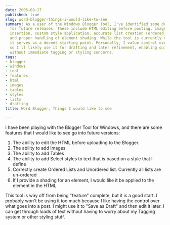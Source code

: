 ```yaml
---
date: 2005-08-17
published: true
slug: word-blogger-things-i-would-like-to-see
summary: As a user of the Windows Blogger Tool, I've identified some desired features
  for future releases. These include HTML editing before posting, image and table
  insertion, custom style application, accurate list creation (ordered and unordered),
  and proper handling of element shading. While the tool is currently not comprehensive,
  it serves as a decent starting point. Personally, I value control over post content,
  so I'll likely use it for drafting and later refinement, enabling quicker text entry
  without immediate tagging or styling concerns.
tags:
- blogger
- windows
- tool
- features
- html
- images
- tables
- styles
- lists
- drafting
title: Word Blogger, Things I would like to see

---
```

<p>I have been playing with the Blogger Tool for Windows, and there are some features that I would like to see go into future versions: </p><ol>
<li>The ability to edit the HTML before uploading to the Blogger.</li>
<li>The ability to add Images</li>
<li>The ability to add Tables</li>
<li>The ability to add Select styles to text that is based on a style that I define</li>
<li>Correctly create Ordered Lists and Unordered list.  Currently all lists are un-ordered</li>
<li>If I provide a shading for an element, I would like it be applied to the element in the HTML</li>
</ol><p>This tool is way off from being "feature" complete, but it is a good start.  I probably won't be using it too much because I like having the control over what goes into a post.  I might use it to "Save as Draft" and then edit it later.  I can get through loads of text without having to worry about my Tagging system or other styling stuff.</p><p />

